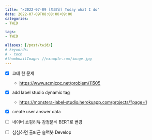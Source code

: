 ```yaml
---
title: "✔2022-07-09 [토요일] Today what I do"
date: 2022-07-09T08:08:00+09:00
categories:
- TWID

tags:
- TWID

aliases: [/post/twid/]
# keywords:
# - tech
#thumbnailImage: //example.com/image.jpg
---
```

<!--more-->

- [x] 코테 한 문제
    - https://www.acmicpc.net/problem/11505
- [x] add label studio dynamic tag
    - https://monstera-label-studio.herokuapp.com/projects/?page=1
- [x] create user answer data
- [ ] 네이버 쇼핑리뷰 감정분석 BERT로 변경
- [ ] 심심하면 출퇴근 슬랙봇 Develop


